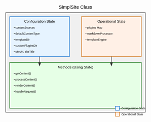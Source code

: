 <svg xmlns="http://www.w3.org/2000/svg" viewBox="0 0 800 600">
  <defs>
    <marker id="arrowhead" markerWidth="10" markerHeight="7" refX="0" refY="3.5" orient="auto">
      <polygon points="0 0, 10 3.5, 0 7" fill="#333" />
    </marker>
  </defs>
  
  <!-- SimplSite Class Box -->
  <rect x="50" y="50" width="700" height="500" fill="#f0f0f0" stroke="#333" stroke-width="2" />
  <text x="400" y="30" font-family="Arial, sans-serif" font-size="24" text-anchor="middle">SimplSite Class</text>

  <!-- Configuration State -->
  <rect x="70" y="70" width="300" height="200" fill="#e6f3ff" stroke="#0066cc" stroke-width="2" />
  <text x="220" y="100" font-family="Arial, sans-serif" font-size="18" text-anchor="middle">Configuration State</text>
  <text x="90" y="130" font-family="Arial, sans-serif" font-size="14">• contentSources</text>
  <text x="90" y="160" font-family="Arial, sans-serif" font-size="14">• defaultContentType</text>
  <text x="90" y="190" font-family="Arial, sans-serif" font-size="14">• templateDir</text>
  <text x="90" y="220" font-family="Arial, sans-serif" font-size="14">• customPluginsDir</text>
  <text x="90" y="250" font-family="Arial, sans-serif" font-size="14">• siteUrl, siteTitle</text>

  <!-- Operational State -->
  <rect x="430" y="70" width="300" height="200" fill="#fff0e6" stroke="#cc6600" stroke-width="2" />
  <text x="580" y="100" font-family="Arial, sans-serif" font-size="18" text-anchor="middle">Operational State</text>
  <text x="450" y="130" font-family="Arial, sans-serif" font-size="14">• plugins Map</text>
  <text x="450" y="160" font-family="Arial, sans-serif" font-size="14">• markdownProcessor</text>
  <text x="450" y="190" font-family="Arial, sans-serif" font-size="14">• templateEngine</text>

  <!-- Methods -->
  <rect x="70" y="300" width="660" height="230" fill="#e6ffe6" stroke="#006600" stroke-width="2" />
  <text x="400" y="330" font-family="Arial, sans-serif" font-size="18" text-anchor="middle">Methods (Using State)</text>
  <text x="90" y="360" font-family="Arial, sans-serif" font-size="14">• getContent()</text>
  <text x="90" y="390" font-family="Arial, sans-serif" font-size="14">• processContent()</text>
  <text x="90" y="420" font-family="Arial, sans-serif" font-size="14">• renderContent()</text>
  <text x="90" y="450" font-family="Arial, sans-serif" font-size="14">• handleRequest()</text>

  <!-- Arrows -->
  <line x1="220" y1="270" x2="220" y2="300" stroke="#333" stroke-width="2" marker-end="url(#arrowhead)" />
  <line x1="580" y1="270" x2="580" y2="300" stroke="#333" stroke-width="2" marker-end="url(#arrowhead)" />

  <!-- Legend -->
  <rect x="600" y="520" width="20" height="20" fill="#e6f3ff" stroke="#0066cc" stroke-width="2" />
  <text x="630" y="535" font-family="Arial, sans-serif" font-size="14">Configuration State</text>
  <rect x="600" y="550" width="20" height="20" fill="#fff0e6" stroke="#cc6600" stroke-width="2" />
  <text x="630" y="565" font-family="Arial, sans-serif" font-size="14">Operational State</text>
</svg>